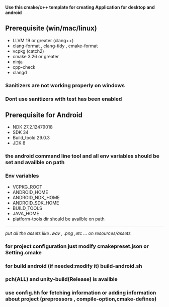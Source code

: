 **Use this cmake/c++ template for creating Application for desktop and android**

## Prerequisite (win/mac/linux) 
 - LLVM 19 or greater (clang++)
 - clang-format , clang-tidy , cmake-format 
 - vcpkg (catch2) 
 - cmake 3.26 or greater
 - ninja
 - cpp-check
 - clangd 
### Sanitizers are not working properly on windows
### Dont use sanitizers with test has been enabled

## Prerequisite for Android 
 - NDK 27.2.12479018
 - SDK 34
 - Build_toold 29.0.3
 - JDK 8
 ### the android command line tool and all env variables should be set and availble on path  

 ### Env variables
  - VCPKG_ROOT
  - ANDROID_HOME
  - ANDROID_NDK_HOME
  - ANDROID_SDK_HOME
  - BUILD_TOOLS
  - JAVA_HOME
  - platform-tools dir should be availble on path

--------------------------------------------------------------------------------
*put all the assets like .wav , .png ,etc ... on resources/assets* 

### for project configuration just modify cmakepreset.json or Setting.cmake
### for build android (if needed:modify it) build-android.sh 
### pch(ALL) and unity-build(Release) is availble 
### use config.hh for fetching information or adding information about project (preprossors , compile-option,cmake-defines)
